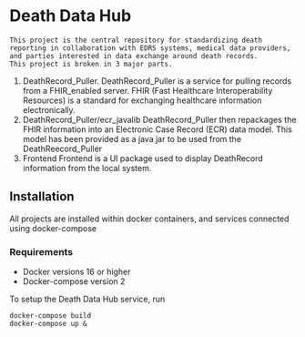 # Death Data Hub
	This project is the central repository for standardizing death reporting in collaboration with EDRS systems, medical data providers, and parties interested in data exchange around death records.
	This project is broken in 3 major parts.

1. DeathRecord_Puller.
	DeathRecord_Puller is a service for pulling records from a FHIR_enabled server.
	FHIR (Fast Healthcare Interoperability Resources) is a standard for exchanging healthcare information electronically.
2. DeathRecord_Puller/ecr_javalib
	DeathRecord_Puller then repackages the FHIR information into an Electronic Case Record (ECR) data model. This model has been provided as a java jar to be used from the DeathReecord_Puller
3. Frontend
	Frontend is a UI package used to display DeathRecord information from the local system.
	
## Installation

All projects are installed within docker containers, and services connected using docker-compose
### Requirements
* Docker versions 16 or higher
* Docker-compose version 2

To setup the Death Data Hub service, run
```
docker-compose build
docker-compose up &
```